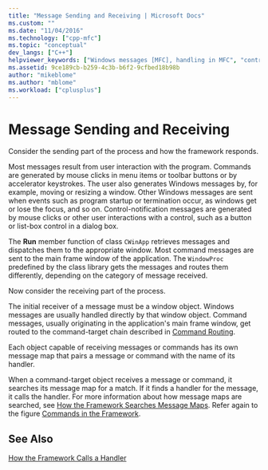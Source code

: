```yaml
---
title: "Message Sending and Receiving | Microsoft Docs"
ms.custom: ""
ms.date: "11/04/2016"
ms.technology: ["cpp-mfc"]
ms.topic: "conceptual"
dev_langs: ["C++"]
helpviewer_keywords: ["Windows messages [MFC], handling in MFC", "control-notification messages [MFC]", "messages [MFC], receiving", "messages [MFC], MFC", "MFC, messages", "messages [MFC], sending"]
ms.assetid: 9ce189cb-b259-4c3b-b6f2-9cfbed18b98b
author: "mikeblome"
ms.author: "mblome"
ms.workload: ["cplusplus"]
---
```

# Message Sending and Receiving
Consider the sending part of the process and how the framework responds.  
  
 Most messages result from user interaction with the program. Commands are generated by mouse clicks in menu items or toolbar buttons or by accelerator keystrokes. The user also generates Windows messages by, for example, moving or resizing a window. Other Windows messages are sent when events such as program startup or termination occur, as windows get or lose the focus, and so on. Control-notification messages are generated by mouse clicks or other user interactions with a control, such as a button or list-box control in a dialog box.  
  
 The **Run** member function of class `CWinApp` retrieves messages and dispatches them to the appropriate window. Most command messages are sent to the main frame window of the application. The `WindowProc` predefined by the class library gets the messages and routes them differently, depending on the category of message received.  
  
 Now consider the receiving part of the process.  
  
 The initial receiver of a message must be a window object. Windows messages are usually handled directly by that window object. Command messages, usually originating in the application's main frame window, get routed to the command-target chain described in [Command Routing](../mfc/command-routing.md).  
  
 Each object capable of receiving messages or commands has its own message map that pairs a message or command with the name of its handler.  
  
 When a command-target object receives a message or command, it searches its message map for a match. If it finds a handler for the message, it calls the handler. For more information about how message maps are searched, see [How the Framework Searches Message Maps](../mfc/how-the-framework-searches-message-maps.md). Refer again to the figure [Commands in the Framework](../mfc/user-interface-objects-and-command-ids.md).  
  
## See Also  
 [How the Framework Calls a Handler](../mfc/how-the-framework-calls-a-handler.md)

